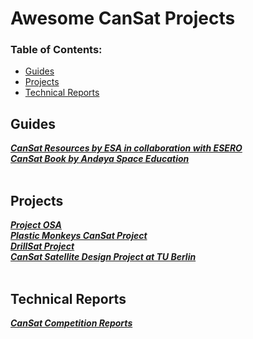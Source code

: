 # Awesome CanSat Projects

### **Table of Contents:**
* [Guides](#guides)
* [Projects](#projects)
* [Technical Reports](#technical-reports)

## Guides
[***CanSat Resources by ESA in collaboration with ESERO***](https://cansat.esa.int/cansat-resources/) <br />
[***CanSat Book by Andøya Space Education***](https://learn.andoyaspace.no/ebook/the-cansat-book/) <br />
<br />
## Projects
[***Project OSA***](https://github.com/OSATeam-GitHub/Project-OSA-CanSat-2020-2021) <br />
[***Plastic Monkeys CanSat Project***](https://github.com/evemorgen/PlasticMonkeysCansat) <br />
[***DrillSat Project***](https://github.com/mstou/White-Noise-CanSat2018) <br />
[***CanSat Satellite Design Project at TU Berlin***](https://github.com/Ohara124c41/CanSat) <br />
<br />

## Technical Reports 
[***CanSat Competition Reports***](https://cansatcompetition.com/documents.html) <br />
